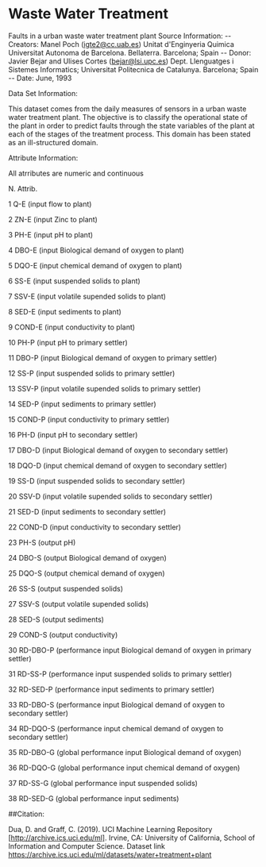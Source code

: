 # Waste Water Treatment
Faults in a urban waste water treatment plant
Source Information:
-- Creators: Manel Poch (igte2@cc.uab.es)
Unitat d'Enginyeria Quimica
Universitat Autonoma de Barcelona. Bellaterra. Barcelona; Spain
-- Donor: Javier Bejar and Ulises Cortes (bejar@lsi.upc.es)
Dept. Llenguatges i Sistemes Informatics;
Universitat Politecnica de Catalunya. Barcelona; Spain
-- Date: June, 1993

Data Set Information:

This dataset comes from the daily measures of sensors in a urban waste
water treatment plant. The objective is to classify the operational
state of the plant in order to predict faults through the state
variables of the plant at each of the stages of the treatment process.
This domain has been stated as an ill-structured domain.

Attribute Information:

All atrributes are numeric and continuous

N. Attrib.

1 Q-E (input flow to plant)

2 ZN-E (input Zinc to plant)

3 PH-E (input pH to plant)

4 DBO-E (input Biological demand of oxygen to plant)

5 DQO-E (input chemical demand of oxygen to plant)

6 SS-E (input suspended solids to plant)

7 SSV-E (input volatile supended solids to plant)

8 SED-E (input sediments to plant)

9 COND-E (input conductivity to plant)

10 PH-P (input pH to primary settler)

11 DBO-P (input Biological demand of oxygen to primary settler)

12 SS-P (input suspended solids to primary settler)

13 SSV-P (input volatile supended solids to primary settler)

14 SED-P (input sediments to primary settler)

15 COND-P (input conductivity to primary settler)

16 PH-D (input pH to secondary settler)

17 DBO-D (input Biological demand of oxygen to secondary settler)

18 DQO-D (input chemical demand of oxygen to secondary settler)

19 SS-D (input suspended solids to secondary settler)

20 SSV-D (input volatile supended solids to secondary settler)

21 SED-D (input sediments to secondary settler)

22 COND-D (input conductivity to secondary settler)

23 PH-S (output pH)

24 DBO-S (output Biological demand of oxygen)

25 DQO-S (output chemical demand of oxygen)

26 SS-S (output suspended solids)

27 SSV-S (output volatile supended solids)

28 SED-S (output sediments)

29 COND-S (output conductivity)

30 RD-DBO-P (performance input Biological demand of oxygen in primary settler)

31 RD-SS-P (performance input suspended solids to primary settler)

32 RD-SED-P (performance input sediments to primary settler)

33 RD-DBO-S (performance input Biological demand of oxygen to secondary settler)

34 RD-DQO-S (performance input chemical demand of oxygen to secondary settler)

35 RD-DBO-G (global performance input Biological demand of oxygen)

36 RD-DQO-G (global performance input chemical demand of oxygen)

37 RD-SS-G (global performance input suspended solids)

38 RD-SED-G (global performance input sediments)

##Citation:

Dua, D. and Graff, C. (2019). UCI Machine Learning Repository [http://archive.ics.uci.edu/ml]. Irvine, CA: University of California, School of Information and Computer Science. 
Dataset link https://archive.ics.uci.edu/ml/datasets/water+treatment+plant
